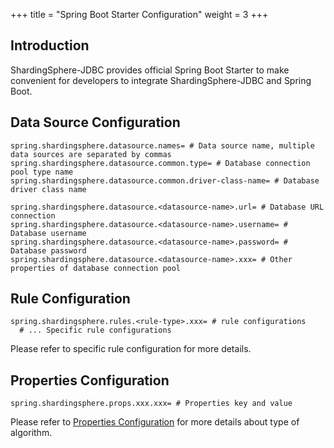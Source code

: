 +++
title = "Spring Boot Starter Configuration"
weight = 3
+++

## Introduction

ShardingSphere-JDBC provides official Spring Boot Starter to make convenient for developers to integrate ShardingSphere-JDBC and Spring Boot.

## Data Source Configuration

```properties
spring.shardingsphere.datasource.names= # Data source name, multiple data sources are separated by commas
spring.shardingsphere.datasource.common.type= # Database connection pool type name
spring.shardingsphere.datasource.common.driver-class-name= # Database driver class name

spring.shardingsphere.datasource.<datasource-name>.url= # Database URL connection
spring.shardingsphere.datasource.<datasource-name>.username= # Database username
spring.shardingsphere.datasource.<datasource-name>.password= # Database password
spring.shardingsphere.datasource.<datasource-name>.xxx= # Other properties of database connection pool
```

## Rule Configuration

```properties
spring.shardingsphere.rules.<rule-type>.xxx= # rule configurations
  # ... Specific rule configurations
```

Please refer to specific rule configuration for more details.

## Properties Configuration

```properties
spring.shardingsphere.props.xxx.xxx= # Properties key and value
```

Please refer to [Properties Configuration](/en/user-manual/shardingsphere-jdbc/configuration/props) for more details about type of algorithm.
